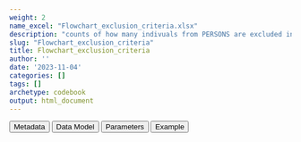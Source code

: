 ```yaml
---
weight: 2
name_excel: "Flowchart_exclusion_criteria.xlsx"
description: "counts of how many indivuals from PERSONS are excluded in the study population"
slug: "Flowchart_exclusion_criteria"
title: Flowchart_exclusion_criteria
author: ''
date: '2023-11-04'
categories: []
tags: []
archetype: codebook
output: html_document
---
```


<script src="/rmarkdown-libs/core-js/shim.min.js"></script>
<script src="/rmarkdown-libs/react/react.min.js"></script>
<script src="/rmarkdown-libs/react/react-dom.min.js"></script>
<script src="/rmarkdown-libs/reactwidget/react-tools.js"></script>
<script src="/rmarkdown-libs/htmlwidgets/htmlwidgets.js"></script>
<link href="/rmarkdown-libs/reactable/reactable.css" rel="stylesheet" />
<script src="/rmarkdown-libs/reactable-binding/reactable.js"></script>
<div class="tab">
<button class="tablinks" onclick="openCity(event, &#39;Metadata&#39;)" id="defaultOpen">Metadata</button>
<button class="tablinks" onclick="openCity(event, &#39;Data Model&#39;)">Data Model</button>
<button class="tablinks" onclick="openCity(event, &#39;Parameters&#39;)">Parameters</button>
<button class="tablinks" onclick="openCity(event, &#39;Example&#39;)">Example</button>
</div>
<div id="Metadata" class="tabcontent">
<div id="htmlwidget-1" class="reactable html-widget " style="width:auto;height:600px;"></div>
<script type="application/json" data-for="htmlwidget-1">{"x":{"tag":{"name":"Reactable","attribs":{"data":{"medatata_name":["name","content","Unit of observation","How many observations per unit","Notes on dependencies","Primary key",null,null,null,null,null,null,null,null,null,null,null,null,null,null],"metadata_content":["Flowchart_exclusion_criteria","counts of how many indivuals from PERSONS are excluded in the study population",null,"1",null,null,null,null,null,null,null,null,null,null,null,null,null,null,null,null]},"columns":[{"id":"medatata_name","name":"medatata_name","type":"character"},{"id":"metadata_content","name":"metadata_content","type":"character"}],"sortable":false,"searchable":true,"pagination":false,"highlight":true,"bordered":true,"striped":true,"style":{"maxWidth":1800},"height":"600px","dataKey":"06cb9d52f283af9f7be50590a4978b04"},"children":[]},"class":"reactR_markup"},"evals":[],"jsHooks":[]}</script>
</div>
<div id="Data Model" class="tabcontent">
<div id="htmlwidget-2" class="reactable html-widget " style="width:auto;height:600px;"></div>
<script type="application/json" data-for="htmlwidget-2">{"x":{"tag":{"name":"Reactable","attribs":{"data":{"Variable":["A_sex_or_birth_date_is_not_defined","B_not_female","C_too_young_female","D_too_old_female","E_no_spells","F_all_spells_start_after_ending","G_no_spell_overlapping_the_study_period","H_less_than_12_months_fup","I_all_entry_spell_category_cleaned","J_all_exit_spell_category_cleaned","N",null,null,null,null,null,null,null,null,null],"Description":["description available in D3_selection_criteria_to_study_population","description available in D3_selection_criteria_to_study_population","description available in D3_selection_criteria_to_study_population","description available in D3_selection_criteria_to_study_population","description available in D3_selection_criteria_to_study_population","description available in D3_selection_criteria_to_study_population","description available in D3_selection_criteria_to_study_population","description available in D3_selection_criteria_to_study_population","description available in D3_selection_criteria_to_study_population","description available in D3_selection_criteria_to_study_population","Number of persons removed from each criteria",null,null,null,null,null,null,null,null,null],"Format":["integer","integer","integer","integer","integer","integer","integer","integer","integer","integer","integer",null,null,null,null,null,null,null,null,null],"Vocabulary":["0 = excluded, 1 = included","0 = excluded, 1 = included","0 = excluded, 1 = included","0 = excluded, 1 = included","0 = excluded, 1 = included","0 = excluded, 1 = included","0 = excluded, 1 = included","0 = excluded, 1 = included","0 = excluded, 1 = included","0 = excluded, 1 = included","0, 1, ..., number of individuals in PERSONS",null,null,null,null,null,null,null,null,null],"Notes and examples":[null,null,null,null,null,null,null,null,null,null,null,null,null,null,null,null,null,null,null,null]},"columns":[{"id":"Variable","name":"Variable","type":"character"},{"id":"Description","name":"Description","type":"character"},{"id":"Format","name":"Format","type":"character"},{"id":"Vocabulary","name":"Vocabulary","type":"character"},{"id":"Notes and examples","name":"Notes and examples","type":"logical"}],"sortable":false,"searchable":true,"pagination":false,"highlight":true,"bordered":true,"striped":true,"style":{"maxWidth":1800},"height":"600px","dataKey":"11fd99024c0bce270774ea9970f84309"},"children":[]},"class":"reactR_markup"},"evals":[],"jsHooks":[]}</script>
</div>
<div id="Parameters" class="tabcontent">
<div id="htmlwidget-3" class="reactable html-widget " style="width:auto;height:600px;"></div>
<script type="application/json" data-for="htmlwidget-3">{"x":{"tag":{"name":"Reactable","attribs":{"data":{"parameter":[null,null,null,null,null,null,null,null,null,null,null,null,null,null,null,null,null,null,null,null],"value":[null,null,null,null,null,null,null,null,null,null,null,null,null,null,null,null,null,null,null,null]},"columns":[{"id":"parameter","name":"parameter","type":"logical"},{"id":"value","name":"value","type":"logical"}],"sortable":false,"searchable":true,"pagination":false,"highlight":true,"bordered":true,"striped":true,"style":{"maxWidth":1800},"height":"600px","dataKey":"0b8053400ba14f40add5694cabec5db3"},"children":[]},"class":"reactR_markup"},"evals":[],"jsHooks":[]}</script>
</div>
<div id="Example" class="tabcontent">
<div id="htmlwidget-4" class="reactable html-widget " style="width:auto;height:600px;"></div>
<script type="application/json" data-for="htmlwidget-4">{"x":{"tag":{"name":"Reactable","attribs":{"data":{"test":[null,null,null,null,null,null,null,null,null,null,null,null,null,null,null,null,null,null,null,null]},"columns":[{"id":"test","name":"test","type":"logical"}],"sortable":false,"searchable":true,"pagination":false,"highlight":true,"bordered":true,"striped":true,"style":{"maxWidth":1800},"height":"600px","dataKey":"5bf07ee70625a8059f774509709578a7"},"children":[]},"class":"reactR_markup"},"evals":[],"jsHooks":[]}</script>
</div>
